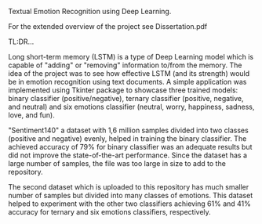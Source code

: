 Textual Emotion Recognition using Deep Learning.

For the extended overview of the project see Dissertation.pdf

TL:DR...

Long short-term memory (LSTM) is a type of Deep Learning model which is capable of "adding" or "removing" information to/from the memory. The idea of the project was to see how effective LSTM (and its strength) would be in emotion recognition using text documents. A simple application was implemented using Tkinter package to showcase three trained models: binary classifier (positive/negative), ternary classifier (positive, negative, and neutral) and six emotions classifier (neutral, worry, happiness, sadness, love, and fun). 

"Sentiment140" a dataset with 1,6 million samples divided into two classes (positive and negative) evenly, helped in training the binary classifier. The achieved accuracy of 79% for binary classifier was an adequate results but did not improve the state-of-the-art performance. Since the dataset has a large number of samples, the file was too large in size to add to the repository.

The second dataset which is uploaded to this repository has much smaller number of samples but divided into many classes of emotions. This dataset helped to experiment with the other two classifiers achieving 61% and 41% accuracy for ternary and six emotions classifiers, respectively.
